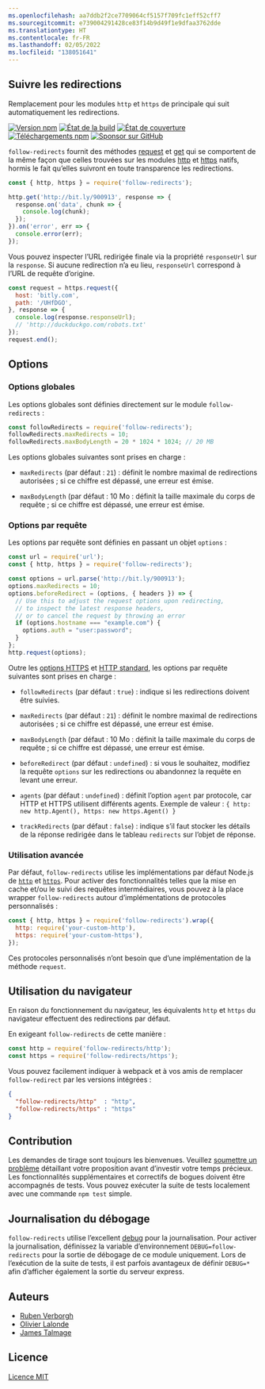 ```yaml
---
ms.openlocfilehash: aa7ddb2f2ce7709064cf5157f709fc1eff52cff7
ms.sourcegitcommit: e739004291428ce83f14b9d49f1e9dfaa3762dde
ms.translationtype: HT
ms.contentlocale: fr-FR
ms.lasthandoff: 02/05/2022
ms.locfileid: "138051641"
---
```

## <a name="follow-redirects"></a>Suivre les redirections

Remplacement pour les modules `http` et `https` de principale qui suit automatiquement les redirections.

[![Version npm](https://img.shields.io/npm/v/follow-redirects.svg)](https://www.npmjs.com/package/follow-redirects)
[![État de la build](https://github.com/follow-redirects/follow-redirects/workflows/CI/badge.svg)](https://github.com/follow-redirects/follow-redirects/actions)
[![État de couverture](https://coveralls.io/repos/follow-redirects/follow-redirects/badge.svg?branch=master)](https://coveralls.io/r/follow-redirects/follow-redirects?branch=master)
[![Téléchargements npm](https://img.shields.io/npm/dm/follow-redirects.svg)](https://www.npmjs.com/package/follow-redirects)
[![Sponsor sur GitHub](https://img.shields.io/static/v1?label=Sponsor&message=%F0%9F%92%96&logo=GitHub)](https://github.com/sponsors/RubenVerborgh)

`follow-redirects` fournit des méthodes [request](https://nodejs.org/api/http.html#http_http_request_options_callback) et [get](https://nodejs.org/api/http.html#http_http_get_options_callback) qui se comportent de la même façon que celles trouvées sur les modules [http](https://nodejs.org/api/http.html#http_http_request_options_callback) et [https](https://nodejs.org/api/https.html#https_https_request_options_callback) natifs, hormis le fait qu’elles suivront en toute transparence les redirections.

```javascript
const { http, https } = require('follow-redirects');

http.get('http://bit.ly/900913', response => {
  response.on('data', chunk => {
    console.log(chunk);
  });
}).on('error', err => {
  console.error(err);
});
```

Vous pouvez inspecter l’URL redirigée finale via la propriété `responseUrl` sur la `response`.
Si aucune redirection n’a eu lieu, `responseUrl` correspond à l’URL de requête d’origine.

```javascript
const request = https.request({
  host: 'bitly.com',
  path: '/UHfDGO',
}, response => {
  console.log(response.responseUrl);
  // 'http://duckduckgo.com/robots.txt'
});
request.end();
```

## <a name="options"></a>Options
### <a name="global-options"></a>Options globales
Les options globales sont définies directement sur le module `follow-redirects` :

```javascript
const followRedirects = require('follow-redirects');
followRedirects.maxRedirects = 10;
followRedirects.maxBodyLength = 20 * 1024 * 1024; // 20 MB
```

Les options globales suivantes sont prises en charge :

- `maxRedirects` (par défaut : `21`) : définit le nombre maximal de redirections autorisées ; si ce chiffre est dépassé, une erreur est émise.

- `maxBodyLength` (par défaut : 10 Mo : définit la taille maximale du corps de requête ; si ce chiffre est dépassé, une erreur est émise.

### <a name="per-request-options"></a>Options par requête
Les options par requête sont définies en passant un objet `options` :

```javascript
const url = require('url');
const { http, https } = require('follow-redirects');

const options = url.parse('http://bit.ly/900913');
options.maxRedirects = 10;
options.beforeRedirect = (options, { headers }) => {
  // Use this to adjust the request options upon redirecting,
  // to inspect the latest response headers,
  // or to cancel the request by throwing an error
  if (options.hostname === "example.com") {
    options.auth = "user:password";
  }
};
http.request(options);
```

Outre les [options HTTPS](https://nodejs.org/api/http.html#http_http_request_options_callback) et [HTTP standard](https://nodejs.org/api/https.html#https_https_request_options_callback), les options par requête suivantes sont prises en charge :
- `followRedirects` (par défaut : `true`) : indique si les redirections doivent être suivies.

- `maxRedirects` (par défaut : `21`) : définit le nombre maximal de redirections autorisées ; si ce chiffre est dépassé, une erreur est émise.

- `maxBodyLength` (par défaut : 10 Mo : définit la taille maximale du corps de requête ; si ce chiffre est dépassé, une erreur est émise.

- `beforeRedirect` (par défaut : `undefined`) : si vous le souhaitez, modifiez la requête `options` sur les redirections ou abandonnez la requête en levant une erreur.

- `agents` (par défaut : `undefined`) : définit l’option `agent` par protocole, car HTTP et HTTPS utilisent différents agents. Exemple de valeur : `{ http: new http.Agent(), https: new https.Agent() }`

- `trackRedirects` (par défaut : `false`) : indique s’il faut stocker les détails de la réponse redirigée dans le tableau `redirects` sur l’objet de réponse.


### <a name="advanced-usage"></a>Utilisation avancée
Par défaut, `follow-redirects` utilise les implémentations par défaut Node.js de [`http`](https://nodejs.org/api/http.html) et [`https`](https://nodejs.org/api/https.html).
Pour activer des fonctionnalités telles que la mise en cache et/ou le suivi des requêtes intermédiaires, vous pouvez à la place wrapper `follow-redirects` autour d’implémentations de protocoles personnalisés :

```javascript
const { http, https } = require('follow-redirects').wrap({
  http: require('your-custom-http'),
  https: require('your-custom-https'),
});
```

Ces protocoles personnalisés n’ont besoin que d’une implémentation de la méthode `request`.

## <a name="browser-usage"></a>Utilisation du navigateur

En raison du fonctionnement du navigateur, les équivalents `http` et `https` du navigateur effectuent des redirections par défaut.

En exigeant `follow-redirects` de cette manière :
```javascript
const http = require('follow-redirects/http');
const https = require('follow-redirects/https');
```
Vous pouvez facilement indiquer à webpack et à vos amis de remplacer `follow-redirect` par les versions intégrées :

```json
{
  "follow-redirects/http"  : "http",
  "follow-redirects/https" : "https"
}
```

## <a name="contributing"></a>Contribution

Les demandes de tirage sont toujours les bienvenues. Veuillez [soumettre un problème](https://github.com/follow-redirects/follow-redirects/issues) détaillant votre proposition avant d’investir votre temps précieux. Les fonctionnalités supplémentaires et correctifs de bogues doivent être accompagnés de tests. Vous pouvez exécuter la suite de tests localement avec une commande `npm test` simple.

## <a name="debug-logging"></a>Journalisation du débogage

`follow-redirects` utilise l’excellent [debug](https://www.npmjs.com/package/debug) pour la journalisation. Pour activer la journalisation, définissez la variable d’environnement `DEBUG=follow-redirects` pour la sortie de débogage de ce module uniquement. Lors de l’exécution de la suite de tests, il est parfois avantageux de définir `DEBUG=*` afin d’afficher également la sortie du serveur express.

## <a name="authors"></a>Auteurs

- [Ruben Verborgh](https://ruben.verborgh.org/)
- [Olivier Lalonde](mailto:olalonde@gmail.com)
- [James Talmage](mailto:james@talmage.io)

## <a name="license"></a>Licence

[Licence MIT](https://github.com/follow-redirects/follow-redirects/blob/master/LICENSE)
